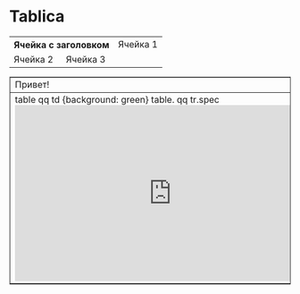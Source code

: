 # Tablica
<table>
<tr>
<th colspan="2"> Ячейка с заголовком</th>
<td> Ячейка 1</td>
</tr>
<tr>
<td> Ячейка 2</td>
<td> Ячейка 3 </td>
<table border="1" class="qq">
<tr class="spec">
<td> Привет! </td>
<td class="r"></td>
</tr>
<tr>
<td class="pic">
table qq td {background: green}
table. qq tr.spec 
  <iframe width="560" height="315" src="https://www.youtube.com/embed/r51nzzxmAaY" title="YouTube video player" frameborder="0" allow="accelerometer; autoplay; clipboard-write; encrypted-media; gyroscope; picture-in-picture" allowfullscreen></iframe>
